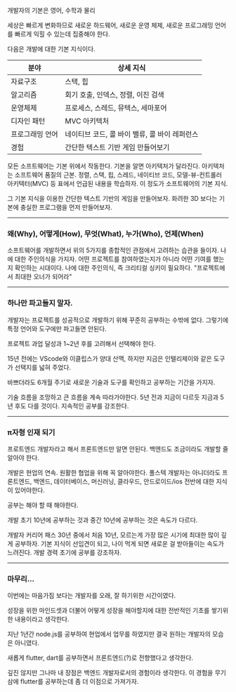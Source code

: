 개발자의 기본은 영어, 수학과 물리

세상은 빠르게 변화하므로 새로운 하드웨어, 새로운 운영 체제, 새로운 프로그래밍 언어를 빠르게 익힐 수 있는데 집중해야 한다.

다음은 개발에 대한 기본 지식이다.

| 분야       | 상세 지식                       |
| -------- | --------------------------- |
| 자료구조     | 스택, 힙                       |
| 알고리즘     | 회기 호출, 인덱스, 정렬, 이진 검색       |
| 운영체제     | 프로세스, 스레드, 뮤텍스, 세마포어        |
| 디자인 패턴   | MVC 아키텍처                    |
| 프로그래밍 언어 | 네이티브 코드, 콜 바이 밸류, 콜 바이 레퍼런스 |
| 경험       | 간단한 텍스트 기반 게임 만들어보기         |

모든 소프트웨어는 기본 위에서 작동한다.
기본을 알면 아키텍처가 달라진다. 아키텍처는 소프트웨어 품질의 근본.
정렬, 스택, 힙, 스레드, 네이티브 코드, 모델-뷰-컨트롤러 아키텍터(MVC) 등 표에서 언급된 내용을 학습하자.
이 정도가 소프트웨어의 기본 지식.

그 기본 지식을 이용한 간단한 텍스트 기반의 게임을 만들어보자.
화려한 3D 보다는 기본에 충실한 프로그램을 먼저 만들어보자.

 ---
### 왜(Why), 어떻게(How), 무엇(What), 누가(Who), 언제(When)

소프트웨어를 개발하면서 위의 5가지를 종합적인 관점에서 고려하는 습관을 들이자.
나에 대한 주인의식을 가지자. 
어떤 프로젝트를 참여하였는지가 아니라 어떤 기여를 했는지 확인하는 시대이다.
나에 대한 주인의식, 즉 크리티컬 싱키이 필요하다.
"프로젝트에서 최대한 오너가 되어라"

---

### 하나만 파고들지 말자.

개발자는 프로젝트를 성공적으로 개발하기 위해 꾸준히 공부하는 수밖에 없다.
그렇기에 특정 언어와 도구에만 파고들면 안된다.

프로젝트 과업 달성과 1~2년 후를 고려해서 선택해야 한다.

15년 전에는 VScode와 이클립스가 양대 산맥, 하지만 지금은 인텔리제이와 같은 도구가 선택지를 넓혀 주었다.

바쁘더라도 6개월 주기로 새로운 기술과 도구를 확인하고 공부하는 기간을 가지자.

기술 흐름을 조망하고 큰 흐름을 계속 따라가야한다.
5년 전과 지금이 다르듯 지금과 5년 후도 다를 것이다.
지속적인 공부를 강조한다.

---

### π자형 인재 되기

프로트엔드 개발자라고 해서 프론트엔드만 알면 안된다. 백엔드도 조금이라도 개발할 줄 알아야 한다.

개발은 현업의 연속. 원활한 협업을 위해 꼭 알아야한다.
풀스텍 개발자는 아니더라도 프론트엔드, 백엔드, 데이터베이스, 머신러닝, 클라우드, 안드로이드/ios 전반에 대한 지식이 있어야한다.

공부는 해야 할 때 해야한다.

개발 초기 10년에 공부하는 것과 중간 10년에 공부하는 것은 속도가 다르다.

개발자 커리어 패스 30년 중에서 처음 10년, 모르는게 가장 많은 시기에 최대한 많이 깊게 공부하자.
기본 지식이 선입견이 되고, 나이 먹게 되면 새로운 걸 받아들이는 속도가 느려진다. 개발 경력 초기에 공부를 강조하자.

---


### 마무리...

이번에는 마음가짐 보다는 개발자를 오래, 잘 하기위한 시간이였다.

성장을 위한 마인드셋과 더불어 어떻게 성장을 해야할지에 대한 전반적인 기초를 쌓기위한 내용이라고 생각한다.

지난 1년간 node.js를 공부하여 현업에서 업무를 하였지만 결국 원하는 개발자의 모습은 아니였다.

새롭게 flutter, dart를 공부하면서 프론트엔드(?)로 전향했다고 생각한다.

깊진 않지만 그나마  내 장점은 백엔드 개발자로서의 경험이라 생각한다. 이 경험을 무기삼에 flutter를 공부하는데 좀 더 이점으로 가져가자.